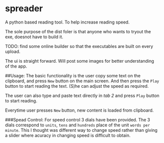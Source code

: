 spreader
========

A python based reading tool. To help increase reading speed.

The sole purpose of the dist foler is that anyone who wants to 
tryout the exe, doesnot have to build it. 

TODO:
    find some online builder so that the executables are built
on every upload.

The ui is straight forward. Will post some images for better
understanding of the app. 


##Usage:
The basic functionality is the user copy some text on the clipboard,
and press `New` button on the main screen. And then  press the `Play`
button to start reading the text. (S)he can adjust the speed as required.

The user can also type and paste text directly in *tab 2* and press 
`Play` button to start reading.

Everytime user presses `New` button, new content is loaded from clipboard.

###Spead Control:
For speed control 3 dials have been provided. The 3 dials correspond to
`units`, `tens` and `hundreds` place of the unit `words per minute`.
This I thought was different way to change speed rather than giving a 
slider where acuracy in changing speed is difficult to obtain.
